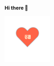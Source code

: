 ### Hi there 👋

<img width="150px" src="https://raw.githubusercontent.com/mutouxiaodao/iBeats/main/files/heart.svg"/></a>

<!--
**mutouxiaodao/mutouxiaodao** is a ✨ _special_ ✨ repository because its `README.md` (this file) appears on your GitHub profile.
Here are some ideas to get you started:

- 🔭 I’m currently working on ...
- 🌱 I’m currently learning ...
- 👯 I’m looking to collaborate on ...
- 🤔 I’m looking for help with ...
- 💬 Ask me about ...
- 📫 How to reach me: ...
- 😄 Pronouns: ...
- ⚡ Fun fact: ...
-->
